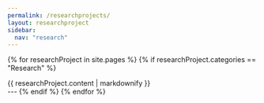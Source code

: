 ```yaml
---
permalink: /researchprojects/
layout: researchproject
sidebar:
  nav: "research"
---
```


{% for researchProject in site.pages %}
	{% if researchProject.categories == "Research" %}
<div class = "row">
		{{ researchProject.content | markdownify }}
</div>
---
	{% endif %}
{% endfor %}
